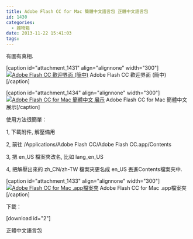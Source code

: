 ```yaml
---
title: Adobe Flash CC for Mac 簡體中文語言包 正體中文語言包
id: 1430
categories:
  - 雜物箱
date: 2013-11-22 15:41:03
tags:
---
```


有圖有真相.

[caption id="attachment_1431" align="alignnone" width="300"][![Adobe Flash CC 歡迎界面 (簡中) ](/wp-content/uploads/2014/05/螢幕快照-2013-11-22-09.31.47-300x300.png)](/wp-content/uploads/2014/05/螢幕快照-2013-11-22-09.31.47-e1389272757168.png) Adobe Flash CC 歡迎界面 (簡中) [/caption]

[caption id="attachment_1434" align="alignnone" width="300"][![Adobe Flash CC for Mac 簡體中文 展示](/wp-content/uploads/2014/05/螢幕快照-2013-11-22-09.31.31-300x187.png)](/wp-content/uploads/2014/05/螢幕快照-2013-11-22-09.31.31-e1389272750542.png) Adobe Flash CC for Mac 簡體中文 展示[/caption]

<!--more-->

使用方法很簡單：

1, 下載附件, 解壓備用

2, 前往 /Applications/Adobe Flash CC/Adobe Flash CC.app/Contents

3, 把 en_US 檔案夾改名, 比如 lang_en_US

4, 把解壓出來的 zh_CN/zh-TW 檔案夾更名成 en_US 丟進Contents檔案夾中.

[caption id="attachment_1433" align="alignnone" width="300"][![Adobe Flash CC for Mac .app檔案夾](/wp-content/uploads/2014/05/螢幕快照-2013-11-22-09.32.09-300x208.png)](/wp-content/uploads/2014/05/螢幕快照-2013-11-22-09.32.09-e1389272754904.png) Adobe Flash CC for Mac .app檔案夾[/caption]

下載：

[download id="2"]

正體中文語言包
